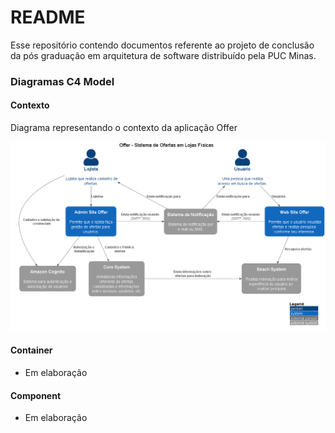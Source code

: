 # README #

Esse repositório contendo documentos referente ao projeto de conclusão da pós graduação em arquitetura de software distribuído pela PUC Minas.

### Diagramas C4 Model

#### Contexto

Diagrama representando o contexto da aplicação Offer

![alt text](./out/diagrama-contexto/DiagramadeContexto.png "Title")


#### Container

* Em elaboração

#### Component

* Em elaboração
